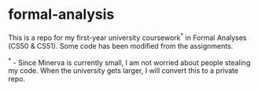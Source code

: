 # formal-analysis
<html>
<body>
</p>This is a repo for my first-year university coursework<sup>*</sup> in Formal Analyses (CS50 & CS51). Some code has been modified from the assignments.</p>
<p></p>
<p><sup>*</sup> - Since Minerva is currently small, I am not worried about people stealing my code. When the university gets larger, I will convert this to a private repo.</p>
</body>
</html>

